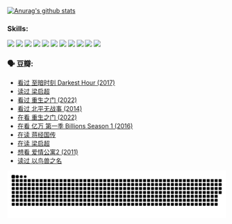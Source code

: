 
[![Anurag's github stats](https://github-readme-stats.vercel.app/api?username=w940853815)](https://github.com/anuraghazra/github-readme-stats)

### Skills:

<code><img height="32" src="https://cdn.jsdelivr.net/npm/simple-icons@v5/icons/python.svg"></code>
<code><img height="32" src="https://cdn.jsdelivr.net/npm/simple-icons@v5/icons/javascript.svg"></code>
<code><img height="32" src="https://cdn.jsdelivr.net/npm/simple-icons@v5/icons/django.svg"></code>
<code><img height="32" src="https://cdn.jsdelivr.net/npm/simple-icons@v5/icons/flask.svg"></code>
<code><img height="32" src="https://cdn.jsdelivr.net/npm/simple-icons@v5/icons/vuetify.svg"></code>
<code><img height="32" src="https://cdn.jsdelivr.net/npm/simple-icons@v5/icons/git.svg"></code>
<code><img height="32" src="https://cdn.jsdelivr.net/npm/simple-icons@v5/icons/docker.svg"></code>
<code><img height="32" src="https://cdn.jsdelivr.net/npm/simple-icons@v5/icons/postgresql.svg"></code>
<code><img height="32" src="https://cdn.jsdelivr.net/npm/simple-icons@v5/icons/elasticsearch.svg"></code>
<code><img height="32" src="https://cdn.jsdelivr.net/npm/simple-icons@v5/icons/macos.svg"></code>
<code><img height="32" src="https://cdn.jsdelivr.net/npm/simple-icons@v5/icons/linux.svg"></code>

### 🗣 豆瓣:

<!-- DOUBAN-ACTIVITIES:START -->
- [看过 至暗时刻 Darkest Hour‎ (2017)](https://www.douban.com/people/136069238/status/3891150447/?_i=54571830)
- [读过 梁启超](https://www.douban.com/people/136069238/status/3890762532/?_i=54571830)
- [看过 重生之门‎ (2022)](https://www.douban.com/people/136069238/status/3890599462/?_i=54571830)
- [看过 北平无战事‎ (2014)](https://www.douban.com/people/136069238/status/3889810506/?_i=54571830)
- [在看 重生之门‎ (2022)](https://www.douban.com/people/136069238/status/3882598762/?_i=54571830)
- [在看 亿万 第一季 Billions Season 1‎ (2016)](https://www.douban.com/people/136069238/status/3878098700/?_i=54571830)
- [在读 蒋经国传](https://www.douban.com/people/136069238/status/3877458956/?_i=54571830)
- [在读 梁启超](https://www.douban.com/people/136069238/status/3876806133/?_i=54571830)
- [想看 爱情公寓2‎ (2011)](https://www.douban.com/people/136069238/status/3876682115/?_i=54571830)
- [读过 以鸟兽之名](https://www.douban.com/people/136069238/status/3876369302/?_i=54571830)
<!-- DOUBAN-ACTIVITIES:END -->


![Snake animation](https://raw.githubusercontent.com/w940853815/w940853815/output/github-contribution-grid-snake.svg)

<!--
**w940853815/w940853815** is a ✨ _special_ ✨ repository because its `README.md` (this file) appears on your GitHub profile.

Here are some ideas to get you started:

- 🔭 I’m currently working on ...
- 🌱 I’m currently learning ...
- 👯 I’m looking to collaborate on ...
- 🤔 I’m looking for help with ...
- 💬 Ask me about ...
- 📫 How to reach me: ...
- 😄 Pronouns: ...
- ⚡ Fun fact: ...
-->
